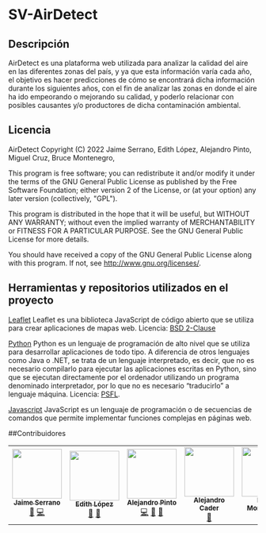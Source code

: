 # SV-AirDetect

## Descripción

AirDetect es una plataforma web utilizada para analizar la calidad del aire en las diferentes zonas del país, y ya que esta información varía cada año, el objetivo es hacer predicciones de cómo se encontrará dicha información durante los siguientes años, con el fin de analizar las zonas en donde el aire ha ido empeorando o mejorando su calidad, y poderlo relacionar con posibles causantes y/o productores de dicha contaminación ambiental.

## Licencia

AirDetect
Copyright (C) 2022  Jaime Serrano, Edith López, Alejandro Pinto, Miguel Cruz, Bruce Montenegro, 

This program is free software; you can redistribute it and/or modify it under the terms of the GNU General Public License as published by the Free Software Foundation; either version 2 of the License, or (at your option) any later version (collectively, "GPL").

This program is distributed in the hope that it will be useful, but WITHOUT ANY WARRANTY; without even the implied warranty of MERCHANTABILITY or FITNESS FOR A PARTICULAR PURPOSE. See the GNU General Public License for more details.

You should have received a copy of the GNU General Public License along with this program. If not, see <http://www.gnu.org/licenses/>.

## Herramientas y repositorios utilizados en el proyecto

[Leaflet](https://leafletjs.com/)
Leaflet es una biblioteca JavaScript de código abierto que se utiliza para crear aplicaciones de mapas web.
Licencia: [BSD 2-Clause](https://opensource.org/licenses/BSD-2-Clause)

[Python](https://www.python.org/about/)
Python es un lenguaje de programación de alto nivel que se utiliza para desarrollar aplicaciones de todo tipo. A diferencia de otros lenguajes como Java o .NET, se trata de un lenguaje interpretado, es decir, que no es necesario compilarlo para ejecutar las aplicaciones escritas en Python, sino que se ejecutan directamente por el ordenador utilizando un programa denominado interpretador, por lo que no es necesario “traducirlo” a lenguaje máquina.
Licencia: [PSFL](https://www.python.org/psf/license/). 

[Javascript](https://www.javascript.com/)
JavaScript es un lenguaje de programación o de secuencias de comandos que  permite implementar funciones complejas en páginas web.

##Contribuidores
<table align="center">
  <tr>
    <td align="center"><a href="https://github.com/jaimeserrano15"><img src="https://avatars.githubusercontent.com/u/54144612?v=4" width="100px;" alt=""/><br /><sub><b>  Jaime Serrano </b></sub></a><br /> <a href="#" title="Diseño">🎨</a> <a href="#" title="Código">💻</a> </td>
    <td align="center"><a href="https://github.com/elopezt"><img src="https://avatars.githubusercontent.com/u/52590436?v=4" width="100px;" alt=""/><br /><sub><b>Edith López</b></sub></a><br /><a href="#" title="Documentación">📑</a> <a href="#" title="Diseño">🎨</a> </td>
    <td align="center"><a href="https://github.com/alejandropinto99"><img src="https://avatars.githubusercontent.com/u/54134322?v=4" width="100px;" alt=""/><br /><sub><b> Alejandro Pinto</b></sub></a><br /><a href="#" title="Código">💻</a> <a href="#" title="Diseño">🎨</a> <a href="#" title="Diseño">🎨</a>  </td>
    <td align="center"><a href="https://github.com/alejandrocader"><img src="https://avatars.githubusercontent.com/u/54159574?v=4" width="100px;" alt=""/><br /><sub><b> Alejandro Cader </b></sub></a><br /><a href="#" title="Documentación">📑</a> </td>   
    <td align="center"><a href="https://github.com/idubbbztv3"><img src="https://avatars.githubusercontent.com/u/37233419?v=4" width="100px;" alt=""/><br /><sub><b>Bruce Montenegro </b></sub></a><br /><a href="#" title="Documentación">📑</a>  </td>    
  </tr>
</table>
